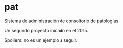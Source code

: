# pat
Sistema de administración de consoltorio de patologías

Un segundo proyecto inicado en el 2015.

Spoilers: no es un ejemplo a seguir.
